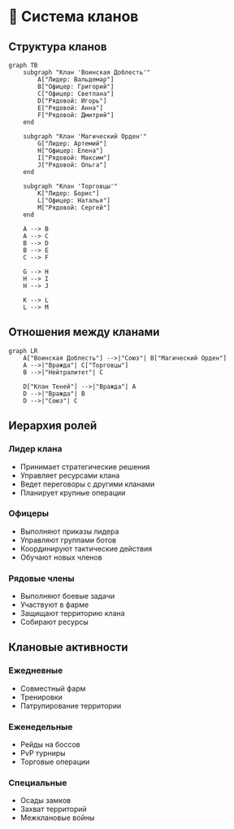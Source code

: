 # 👥 Система кланов

## Структура кланов

```mermaid
graph TB
    subgraph "Клан 'Воинская Доблесть'"
        A["Лидер: Вальдемар"]
        B["Офицер: Григорий"]
        C["Офицер: Светлана"]
        D["Рядовой: Игорь"]
        E["Рядовой: Анна"]
        F["Рядовой: Дмитрий"]
    end
    
    subgraph "Клан 'Магический Орден'"
        G["Лидер: Артемий"]
        H["Офицер: Елена"]
        I["Рядовой: Максим"]
        J["Рядовой: Ольга"]
    end
    
    subgraph "Клан 'Торговцы'"
        K["Лидер: Борис"]
        L["Офицер: Наталья"]
        M["Рядовой: Сергей"]
    end
    
    A --> B
    A --> C
    B --> D
    B --> E
    C --> F
    
    G --> H
    H --> I
    H --> J
    
    K --> L
    L --> M
```

## Отношения между кланами

```mermaid
graph LR
    A["Воинская Доблесть"] -->|"Союз"| B["Магический Орден"]
    A -->|"Вражда"| C["Торговцы"]
    B -->|"Нейтралитет"| C
    
    D["Клан Теней"] -->|"Вражда"| A
    D -->|"Вражда"| B
    D -->|"Союз"| C
```

## Иерархия ролей

### Лидер клана
- Принимает стратегические решения
- Управляет ресурсами клана
- Ведет переговоры с другими кланами
- Планирует крупные операции

### Офицеры
- Выполняют приказы лидера
- Управляют группами ботов
- Координируют тактические действия
- Обучают новых членов

### Рядовые члены
- Выполняют боевые задачи
- Участвуют в фарме
- Защищают территорию клана
- Собирают ресурсы

## Клановые активности

### Ежедневные
- Совместный фарм
- Тренировки
- Патрулирование территории

### Еженедельные
- Рейды на боссов
- PvP турниры
- Торговые операции

### Специальные
- Осады замков
- Захват территорий
- Межклановые войны
